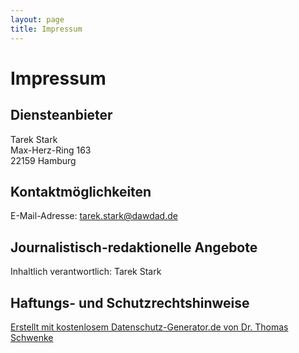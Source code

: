 ```yaml
---
layout: page
title: Impressum
---
```


# Impressum

## Diensteanbieter

Tarek Stark  
Max-Herz-Ring 163  
22159 Hamburg  

## Kontaktmöglichkeiten

E-Mail-Adresse: [tarek.stark@dawdad.de](#)

## Journalistisch-redaktionelle Angebote

Inhaltlich verantwortlich: Tarek Stark

## Haftungs- und Schutzrechtshinweise

[Erstellt mit kostenlosem Datenschutz-Generator.de von Dr. Thomas Schwenke](https://datenschutz-generator.de/ "Rechtstext von Dr. Schwenke - für weitere Informationen bitte anklicken.")
